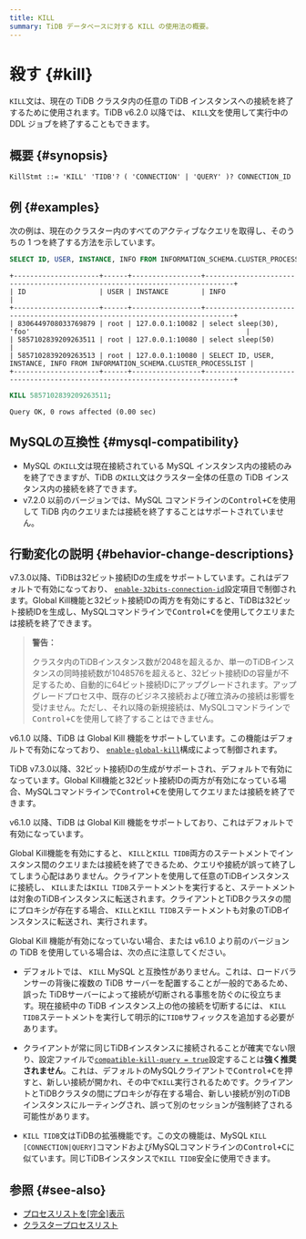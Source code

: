 ```yaml
---
title: KILL
summary: TiDB データベースに対する KILL の使用法の概要。
---
```


# 殺す {#kill}

`KILL`文は、現在の TiDB クラスタ内の任意の TiDB インスタンスへの接続を終了するために使用されます。TiDB v6.2.0 以降では、 `KILL`文を使用して実行中の DDL ジョブを終了することもできます。

## 概要 {#synopsis}

```ebnf+diagram
KillStmt ::= 'KILL' 'TIDB'? ( 'CONNECTION' | 'QUERY' )? CONNECTION_ID
```

## 例 {#examples}

次の例は、現在のクラスター内のすべてのアクティブなクエリを取得し、そのうちの 1 つを終了する方法を示しています。

```sql
SELECT ID, USER, INSTANCE, INFO FROM INFORMATION_SCHEMA.CLUSTER_PROCESSLIST;
```

    +---------------------+------+-----------------+-----------------------------------------------------------------------------+
    | ID                  | USER | INSTANCE        | INFO                                                                        |
    +---------------------+------+-----------------+-----------------------------------------------------------------------------+
    | 8306449708033769879 | root | 127.0.0.1:10082 | select sleep(30), 'foo'                                                     |
    | 5857102839209263511 | root | 127.0.0.1:10080 | select sleep(50)                                                            |
    | 5857102839209263513 | root | 127.0.0.1:10080 | SELECT ID, USER, INSTANCE, INFO FROM INFORMATION_SCHEMA.CLUSTER_PROCESSLIST |
    +---------------------+------+-----------------+-----------------------------------------------------------------------------+

```sql
KILL 5857102839209263511;
```

    Query OK, 0 rows affected (0.00 sec)

## MySQLの互換性 {#mysql-compatibility}

-   MySQL の`KILL`文は現在接続されている MySQL インスタンス内の接続のみを終了できますが、TiDB の`KILL`文はクラスター全体の任意の TiDB インスタンス内の接続を終了できます。
-   v7.2.0 以前のバージョンでは、MySQL コマンドラインの<kbd>Control+C</kbd>を使用して TiDB 内のクエリまたは接続を終了することはサポートされていません。

## 行動変化の説明 {#behavior-change-descriptions}

<CustomContent platform="tidb">

v7.3.0以降、TiDBは32ビット接続IDの生成をサポートしています。これはデフォルトで有効になっており、 [`enable-32bits-connection-id`](/tidb-configuration-file.md#enable-32bits-connection-id-new-in-v730)設定項目で制御されます。Global Kill機能と32ビット接続IDの両方を有効にすると、TiDBは32ビット接続IDを生成し、MySQLコマンドラインで<kbd>Control+C</kbd>を使用してクエリまたは接続を終了できます。

> **警告：**
>
> クラスタ内のTiDBインスタンス数が2048を超えるか、単一のTiDBインスタンスの同時接続数が1048576を超えると、32ビット接続IDの容量が不足するため、自動的に64ビット接続IDにアップグレードされます。アップグレードプロセス中、既存のビジネス接続および確立済みの接続は影響を受けません。ただし、それ以降の新規接続は、MySQLコマンドラインで<kbd>Control+C</kbd>を使用して終了することはできません。

v6.1.0 以降、TiDB は Global Kill 機能をサポートしています。この機能はデフォルトで有効になっており、 [`enable-global-kill`](/tidb-configuration-file.md#enable-global-kill-new-in-v610)構成によって制御されます。

</CustomContent>

<CustomContent platform="tidb-cloud">

TiDB v7.3.0以降、32ビット接続IDの生成がサポートされ、デフォルトで有効になっています。Global Kill機能と32ビット接続IDの両方が有効になっている場合、MySQLコマンドラインで<kbd>Control+C</kbd>を使用してクエリまたは接続を終了できます。

v6.1.0 以降、TiDB は Global Kill 機能をサポートしており、これはデフォルトで有効になっています。

</CustomContent>

Global Kill機能を有効にすると、 `KILL`と`KILL TIDB`両方のステートメントでインスタンス間のクエリまたは接続を終了できるため、クエリや接続が誤って終了してしまう心配はありません。クライアントを使用して任意のTiDBインスタンスに接続し、 `KILL`または`KILL TIDB`ステートメントを実行すると、ステートメントは対象のTiDBインスタンスに転送されます。クライアントとTiDBクラスタの間にプロキシが存在する場合、 `KILL`と`KILL TIDB`ステートメントも対象のTiDBインスタンスに転送され、実行されます。

Global Kill 機能が有効になっていない場合、または v6.1.0 より前のバージョンの TiDB を使用している場合は、次の点に注意してください。

-   デフォルトでは、 `KILL` MySQL と互換性がありません。これは、ロードバランサーの背後に複数の TiDB サーバーを配置することが一般的であるため、誤った TiDBサーバーによって接続が切断される事態を防ぐのに役立ちます。現在接続中の TiDB インスタンス上の他の接続を切断するには、 `KILL TIDB`ステートメントを実行して明示的に`TIDB`サフィックスを追加する必要があります。

<CustomContent platform="tidb">

-   クライアントが常に同じTiDBインスタンスに接続されることが確実でない限り、設定ファイルで[`compatible-kill-query = true`](/tidb-configuration-file.md#compatible-kill-query)設定することは**強く推奨されません**。これは、デフォルトのMySQLクライアントで<kbd>Control+C</kbd>を押すと、新しい接続が開かれ、その中で`KILL`実行されるためです。クライアントとTiDBクラスタの間にプロキシが存在する場合、新しい接続が別のTiDBインスタンスにルーティングされ、誤って別のセッションが強制終了される可能性があります。

</CustomContent>

-   `KILL TIDB`文はTiDBの拡張機能です。この文の機能は、MySQL `KILL [CONNECTION|QUERY]`コマンドおよびMySQLコマンドラインの<kbd>Control+C</kbd>に似ています。同じTiDBインスタンスで`KILL TIDB`安全に使用できます。

## 参照 {#see-also}

-   [プロセスリストを[完全]表示](/sql-statements/sql-statement-show-processlist.md)
-   [クラスタープロセスリスト](/information-schema/information-schema-processlist.md#cluster_processlist)
